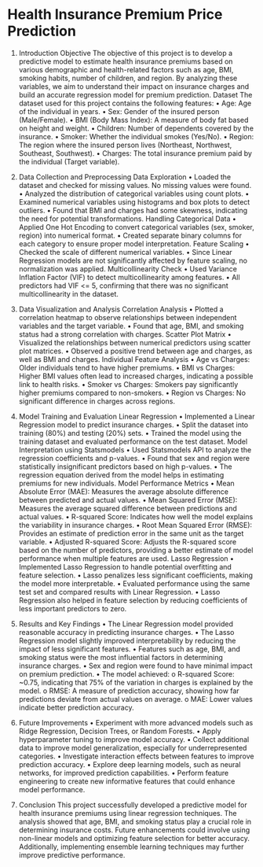 # Health Insurance Premium Price Prediction

1. Introduction
Objective
The objective of this project is to develop a predictive model to estimate health insurance premiums based on various demographic and health-related factors such as age, BMI, smoking habits, number of children, and region. By analyzing these variables, we aim to understand their impact on insurance charges and build an accurate regression model for premium prediction.
Dataset
The dataset used for this project contains the following features:
•	Age: Age of the individual in years.
•	Sex: Gender of the insured person (Male/Female).
•	BMI (Body Mass Index): A measure of body fat based on height and weight.
•	Children: Number of dependents covered by the insurance.
•	Smoker: Whether the individual smokes (Yes/No).
•	Region: The region where the insured person lives (Northeast, Northwest, Southeast, Southwest).
•	Charges: The total insurance premium paid by the individual (Target variable).

2. Data Collection and Preprocessing
Data Exploration
•	Loaded the dataset and checked for missing values. No missing values were found.
•	Analyzed the distribution of categorical variables using count plots.
•	Examined numerical variables using histograms and box plots to detect outliers.
•	Found that BMI and charges had some skewness, indicating the need for potential transformations.
Handling Categorical Data
•	Applied One Hot Encoding to convert categorical variables (sex, smoker, region) into numerical format.
•	Created separate binary columns for each category to ensure proper model interpretation.
Feature Scaling
•	Checked the scale of different numerical variables.
•	Since Linear Regression models are not significantly affected by feature scaling, no normalization was applied.
Multicollinearity Check
•	Used Variance Inflation Factor (VIF) to detect multicollinearity among features.
•	All predictors had VIF <= 5, confirming that there was no significant multicollinearity in the dataset.

3. Data Visualization and Analysis
Correlation Analysis
•	Plotted a correlation heatmap to observe relationships between independent variables and the target variable.
•	Found that age, BMI, and smoking status had a strong correlation with charges.
Scatter Plot Matrix
•	Visualized the relationships between numerical predictors using scatter plot matrices.
•	Observed a positive trend between age and charges, as well as BMI and charges.
Individual Feature Analysis
•	Age vs Charges: Older individuals tend to have higher premiums.
•	BMI vs Charges: Higher BMI values often lead to increased charges, indicating a possible link to health risks.
•	Smoker vs Charges: Smokers pay significantly higher premiums compared to non-smokers.
•	Region vs Charges: No significant difference in charges across regions.

4. Model Training and Evaluation
Linear Regression
•	Implemented a Linear Regression model to predict insurance charges.
•	Split the dataset into training (80%) and testing (20%) sets.
•	Trained the model using the training dataset and evaluated performance on the test dataset.
Model Interpretation using Statsmodels
•	Used Statsmodels API to analyze the regression coefficients and p-values.
•	Found that sex and region were statistically insignificant predictors based on high p-values.
•	The regression equation derived from the model helps in estimating premiums for new individuals.
Model Performance Metrics
•	Mean Absolute Error (MAE): Measures the average absolute difference between predicted and actual values.
•	Mean Squared Error (MSE): Measures the average squared difference between predictions and actual values.
•	R-squared Score: Indicates how well the model explains the variability in insurance charges.
•	Root Mean Squared Error (RMSE): Provides an estimate of prediction error in the same unit as the target variable.
•	Adjusted R-squared Score: Adjusts the R-squared score based on the number of predictors, providing a better estimate of model performance when multiple features are used.
Lasso Regression
•	Implemented Lasso Regression to handle potential overfitting and feature selection.
•	Lasso penalizes less significant coefficients, making the model more interpretable.
•	Evaluated performance using the same test set and compared results with Linear Regression.
•	Lasso Regression also helped in feature selection by reducing coefficients of less important predictors to zero.

5. Results and Key Findings
•	The Linear Regression model provided reasonable accuracy in predicting insurance charges.
•	The Lasso Regression model slightly improved interpretability by reducing the impact of less significant features.
•	Features such as age, BMI, and smoking status were the most influential factors in determining insurance charges.
•	Sex and region were found to have minimal impact on premium prediction.
•	The model achieved:
o	R-squared Score: ~0.75, indicating that 75% of the variation in charges is explained by the model.
o	RMSE: A measure of prediction accuracy, showing how far predictions deviate from actual values on average.
o	MAE: Lower values indicate better prediction accuracy.

6. Future Improvements
•	Experiment with more advanced models such as Ridge Regression, Decision Trees, or Random Forests.
•	Apply hyperparameter tuning to improve model accuracy.
•	Collect additional data to improve model generalization, especially for underrepresented categories.
•	Investigate interaction effects between features to improve prediction accuracy.
•	Explore deep learning models, such as neural networks, for improved prediction capabilities.
•	Perform feature engineering to create new informative features that could enhance model performance.

7. Conclusion
This project successfully developed a predictive model for health insurance premiums using linear regression techniques. The analysis showed that age, BMI, and smoking status play a crucial role in determining insurance costs. Future enhancements could involve using non-linear models and optimizing feature selection for better accuracy. Additionally, implementing ensemble learning techniques may further improve predictive performance.

